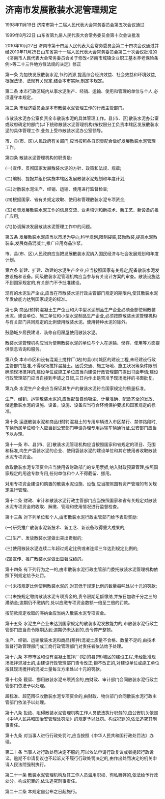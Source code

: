 # 济南市发展散装水泥管理规定

1998年11月19日 济南市第十二届人民代表大会常务委员会第五次会议通过

1999年8月22日 山东省第九届人民代表大会常务委员会第十次会议批准

2010年10月27日 济南市第十四届人民代表大会常务委员会第二十四次会议通过并经2010年11月25日山东省第十一届人民代表大会常务委员会第二十次会议批准的《济南市人民代表大会常务委员会关于修改<济南市城镇企业职工基本养老保险条例>等二十三件地方性法规的决定》修正

<!-- INFO END -->

第一条 为加快发展散装水泥,节约资源,提高综合经济效益、社会效益和环境效益,根据法律、法规有关规定,结合本市实际,制定本规定。

第二条 本市行政区域内从事水泥生产、经销、运输、使用和管理的单位与个人,必须遵守本规定。

第三条 市经济委员会是本市散装水泥管理工作的行政主管部门。

市散装水泥办公室负责全市散装水泥的具体管理工作。县(市、区)散装水泥办公室或政府确定的部门(以下统称散装水泥管理机构)按权限分工负责本辖区发展散装水泥的具体管理工作,业务上受市散装水泥办公室领导。

市、县(市、区)人民政府有关部门,应当按照各自职责配合做好发展散装水泥管理工作。

第四条 散装水泥管理机构的职责是:

(一)宣传、贯彻国家发展散装水泥的方针、政策和法规、规章;

(二)编制、提报并组织实施本辖区发展散装水泥规划和年度计划;

(三)对散装水泥生产、经销、运输、使用进行监督检查;

(四)根据国家、省有关规定收取、使用和管理散装水泥专项资金;

(五)负责发展散装水泥工作的信息交流、业务培训和新技术、新工艺、新设备的推广应用;

(六)协调解决发展散装水泥管理工作中的问题。

第五条 发展散装水泥应当以市场为导向,科学规划,限制袋装,鼓励散装,提高水泥散装率,发展商品混凝土,推广应用商品沙浆。

市、县(市、区)人民政府应当把发展散装水泥纳入国民经济与社会发展规划和年度计划。

第六条 新建、扩建、改建的水泥生产企业,应当按照国家有关规定,配备散装水泥发放设施和设备。同级散装水泥管理机构应当参与有关设计方案的审查。散装设施达不到国家规定的,有关部门不予批准建设。

现有的水泥生产企业,应当在市散装水泥行政主管部门规定的期限内,使其散装水泥年发放能力达到国家规定的标准。

第七条 商品(预拌)混凝土生产企业和大中型水泥制品生产企业必须全部使用散装水泥。建设单位、施工单位和小型水泥制品生产企业,必须按照散装水泥管理机构与有关部门共同规定的比例使用散装水泥。使用特种水泥的除外。

鼓励城乡居民建设、装修自用房屋使用散装水泥。

散装水泥管理机构应当为使用散装水泥的单位与个人在运输、储存、使用等方面提供信息咨询和服务。

第八条 本市市区和设有混凝土搅拌厂(站)的县(市)城区的建设工程,未经建设行政主管部门批准,不得现场搅拌混凝土。因受交通、施工场地、施工状况等条件限制确须现场搅拌的,建设单位或施工单位应当向建设行政管理部门提出书面申请;建设行政管理部门应当自接到申请之日起,三日内作出是否准予现场搅拌的书面批复。

第九条 水泥生产企业应当保证其生产的散装水泥符合国家规定的质量标准。

生产、经销、运输散装水泥的,应当配备自动吸尘、计量准确、配备齐全的发放、储运散装水泥的设施、设备。设施、设备应当符合环境保护要求和国家规定的标准。

第十条 运送散装水泥和商品(预拌)混凝土的专用车辆进入市区禁行、禁停路段时,车辆所属单位和个人应当到公安部门申请办理专用运输车辆通行证,公安部门应当予以办理。

第十一条 市、县(市、区)散装水泥管理机构应当按照国家和省规定的项目、范围和标准,向生产袋装水泥的企业、使用袋装水泥的建设单位和其它使用者收取散装水泥专项资金。

收取散装水泥专项资金应当使用省财政部门的专用票据,纳入财政预算管理,按照国家规定的用途专款专用,任何单位和个人不得截留、挪用。

对用专项资金建设和购置的散装水泥设施、设备,应当按照国有资产管理的有关规定进行管理。

第十二条 财政、审计和散装水泥行政主管部门应当按照国家和省有关规定对散装水泥专项资金的收取、解缴、管理和使用情况进行监督检查。

第十三条 对下列单位和个人,由市散装水泥行政主管部门给予表彰奖励:

(一)研究推广散装水泥新技术、新工艺、新设备取得重大成果的;

(二)生产、发放散装水泥做出突出贡献的;

(三)使用散装水泥连续二年超过规定比例或者连续三年达到规定比例的;

(四)宣传、推广散装水泥做出显著成绩的。

第十四条 有下列行为之一的,由市散装水泥行政主管部门委托散装水泥管理机构依照下列规定给予处罚。

(一)未按规定比例使用散装水泥的,对其低于规定比例的数量每吨处以十元的罚款;

(二)未按规定缴纳散装水泥专项资金的,责令限期足额缴纳,并按日加收千分之三的滞纳金;逾期仍不缴纳的,处以应缴专项资金数额一倍至三倍的罚款。

按前款规定收取的滞纳金应当纳入散装水泥专项资金。

第十五条 水泥生产企业未达到国家规定的散装水泥发放能力的,市散装水泥行政主管部门应当责令限期达到;逾期仍未达到的,责令停产整顿。

生产、经销、运输散装水泥和商品(预拌)混凝土质量不合格、数量不足的,由技术监督行政管理部门或工商行政管理部门对责任者依法给予处理。

第十六条 本市市区和设有混凝土搅拌厂(站)的县(市)城区的建设工程,未经批准现场搅拌混凝土的,由建设行政管理部门责令改正;拒不改正的,对建设单位或施工单位按其现场搅拌的混凝土量每立方米处以十元的罚款。

第十七条 截留、挪用散装水泥专项资金的,由财政、审计部门会同散装水泥行政主管部门依法予以处理。

超标准、超范围征收散装水泥专项资金的,由财政、物价部门会同散装水泥行政主管部门依法予以处理。

第十八条 拒绝、阻碍散装水泥管理机构工作人员依法执行职务的,由公安机关依照《中华人民共和国治安管理处罚法》的规定予以处罚。构成犯罪的,依法追究其刑事责任。

第十九条 对当事人进行行政处罚时,应当按照《中华人民共和国行政处罚法》办理。

第二十条 当事人对行政处罚决定不服的,可以依法申请行政复议或者提起行政诉讼。逾期不申请复议也不起诉又不履行行政处罚决定的,由作出处罚决定的机关申请人民法院强制执行。

第二十一条 散装水泥管理机构及其工作人员滥用职权、徇私舞弊的,依法给予行政处分。构成犯罪的,依法追究刑事责任。

第二十二条 本规定自公布之日起施行。

